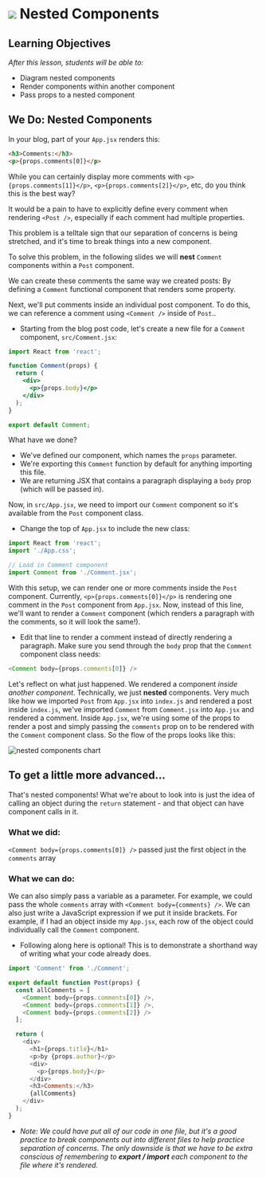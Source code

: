 # ![](https://ga-dash.s3.amazonaws.com/production/assets/logo-9f88ae6c9c3871690e33280fcf557f33.png) Nested Components


## Learning Objectives
*After this lesson, students will be able to:*

- Diagram nested components
- Render components within another component
- Pass props to a nested component

## We Do: Nested Components

In your blog, part of your `App.jsx` renders this:

```html
<h3>Comments:</h3>
<p>{props.comments[0]}</p>
```

While you can certainly display more comments with `<p>{props.comments[1]}</p>`, `<p>{props.comments[2]}</p>`, etc, do you think this is the best way?

It would be a pain to have to explicitly define every comment when rendering `<Post />`, especially if each comment had multiple properties.

This problem is a telltale sign that our separation of concerns is being stretched, and it's time to break things into a new component.

To solve this problem, in the following slides we will **nest** `Comment` components within a `Post` component.

We can create these comments the same way we created posts: By defining a `Comment` functional component that renders some property.

Next, we'll put comments inside an individual post component. To do this, we can reference a comment using `<Comment />` inside of `Post`..

* Starting from the blog post code, let's create a new file for a `Comment` component, `src/Comment.jsx`:

```jsx
import React from 'react';

function Comment(props) {
  return (
    <div>
      <p>{props.body}</p>
    </div>
  );
}

export default Comment;
```

What have we done?

* We've defined our component, which names the `props` parameter.
* We're exporting this `Comment` function by default for anything importing this file.
* We are returning JSX that contains a paragraph displaying a `body` prop (which will be passed in).

Now, in `src/App.jsx`, we need to import our `Comment` component so it's available from the `Post` component class.
* Change the top of `App.jsx` to include the new class:

```js
import React from 'react';
import './App.css';

// Load in Comment component
import Comment from './Comment.jsx';
```
With this setup, we can render one or more comments inside the `Post` component. Currently,
`<p>{props.comments[0]}</p>` is rendering one comment in the `Post` component from `App.jsx`. Now, instead of this line, we'll want to render a `Comment` component (which renders a paragraph with the comments, so it will look the same!).

* Edit that line to render a comment instead of directly rendering a paragraph.  Make sure you send through the `body` prop that the `Comment` component class needs:

```js
<Comment body={props.comments[0]} />
```

Let's reflect on what just happened. We rendered a component _inside another component_. Technically, we just **nested** components. Very much like how we imported `Post` from `App.jsx` into `index.js` and rendered a post inside `index.js`, we've imported `Comment` from `Comment.jsx` into `App.jsx` and rendered a comment. Inside `App.jsx`, we're using some of the props to render a post and simply passing the `comments` prop on to be rendered with the `Comment` component class. So the flow of the props looks like this:


![nested components chart](./images/nested_components_chart.jpg)


## To get a little more advanced...

That's nested components! What we're about to look into is just the idea of calling an object during the `return` statement - and that object can have component calls in it.

### What we did:

`<Comment body={props.comments[0]} />` passed just the first object in the `comments` array

### What we can do:

We can also simply pass a variable as a parameter. For example, we could pass the whole `comments` array with `<Comment body={comments} />`. We can also just write a JavaScript expression if we put it inside brackets. For example, if I had an object inside my `App.jsx`, each row of the object could individually call the `Comment` component.

* Following along here is optional! This is to demonstrate a shorthand way of writing what your code already does.

```js
import 'Comment' from './Comment';

export default function Post(props) {
  const allComments = [
    <Comment body={props.comments[0]} />,
    <Comment body={props.comments[1]} />,
    <Comment body={props.comments[2]} />
  ];

  return (
    <div>
      <h1>{props.title}</h1>
      <p>by {props.author}</p>
      <div>
        <p>{props.body}</p>
      </div>
      <h3>Comments:</h3>
      {allComments}
    </div>
  );
}
```

 * _Note: We could have put all of our code in one file, but it's a good practice to break components out into different files to help practice separation of concerns. The only downside is that we have to be extra conscious of remembering to **export / import** each component to the file where it's rendered._
